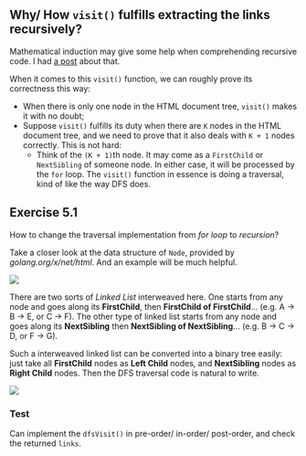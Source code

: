 ## Why/ How `visit()` fulfills extracting the links recursively?

Mathematical induction may give some help when comprehending 
recursive code. I had [a post](https://juneyuan.github.io/blog/post/recursion-and-induction/) about that.

When it comes to this `visit()` function, we can roughly prove its correctness this way:

+ When there is only one node in the HTML document tree, `visit()` makes it with no doubt;
+ Suppose `visit()` fulfills its duty when there are `K` nodes in the HTML document tree, and we need to prove that  it also deals with `K + 1` nodes correctly. This is not hard:
	+ Think of the `(K + 1)`th node. It may come as a `FirstChild`  or `NextSibling` of someone node. In either case, it will be processed by the `for` loop. The `visit()` function in essence is doing a traversal, kind of like the way DFS does.

## Exercise 5.1

How to change the traversal implementation from *for loop* to *recursion*?

Take a closer look at the data structure of `Node`, provided by *golang.org/x/net/html*. And an example will be much helpful.

![](https://share.icloud.com/photos/0A93cWhwjPM2aSpQXp7qCD57w)

There are two sorts of *Linked List* interweaved here. One starts from any node and goes along its **FirstChild**, then **FirstChild of FirstChild**... (e.g. A -> B -> E, or C -> F). The other type of linked list starts from any node and goes along its **NextSibling** then **NextSibling of NextSibling**... (e.g. B -> C -> D, or F -> G).

Such a interweaved linked list can be converted into a binary tree easily: just take all **FirstChild** nodes as **Left Child** nodes, and **NextSibling** nodes as **Right Child** nodes. Then the DFS traversal code is natural to write.

![](https://share.icloud.com/photos/0fZ3udBjDajAa7NzynN3GDncA#Jingshu_Dongli_Unit)

### Test

Can implement the `dfsVisit()` in pre-order/ in-order/ post-order, and check the returned `links`.
